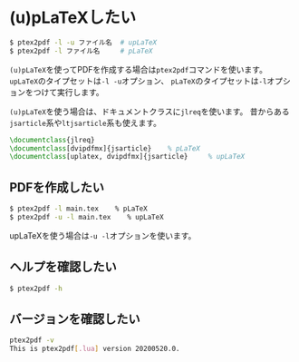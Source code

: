 # (u)pLaTeXしたい

```bash
$ ptex2pdf -l -u ファイル名  # upLaTeX
$ ptex2pdf -l ファイル名     # pLaTeX
```

``(u)pLaTeX``を使ってPDFを作成する場合は``ptex2pdf``コマンドを使います。
``upLaTeX``のタイプセットは``-l -u``オプション、
``pLaTeX``のタイプセットは``-l``オプションをつけて実行します。



``(u)pLaTeX``を使う場合は、ドキュメントクラスに``jlreq``を使います。
昔からある``jsarticle``系や``ltjsarticle``系も使えます。

```latex
\documentclass{jlreq}
\documentclass[dvipdfmx]{jsarticle}    % pLaTeX
\documentclass[uplatex, dvipdfmx]{jsarticle}     % upLaTeX
```

## PDFを作成したい

```bash
$ ptex2pdf -l main.tex    % pLaTeX
$ ptex2pdf -u -l main.tex    % upLaTeX
```

upLaTeXを使う場合は``-u -l``オプションを使います。

## ヘルプを確認したい

```bash
$ ptex2pdf -h
```

## バージョンを確認したい

```bash
ptex2pdf -v
This is ptex2pdf[.lua] version 20200520.0.
```
